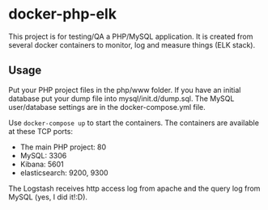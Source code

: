 # docker-php-elk

This project is for testing/QA a PHP/MySQL application. It is created from several docker containers to monitor, log and measure things (ELK stack).

## Usage

Put your PHP project files in the php/www folder. If you have an initial database put your dump file into mysql/init.d/dump.sql. The MySQL user/database settings are in the docker-compose.yml file.

Use `docker-compose up` to start the containers. The containers are available at these TCP ports:

* The main PHP project: 80
* MySQL: 3306
* Kibana: 5601
* elasticsearch: 9200, 9300

The Logstash receives http access log from apache and the query log from MySQL (yes, I did it!:D).
